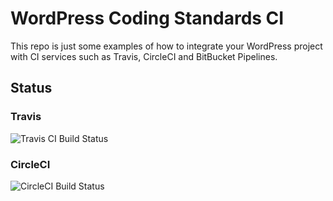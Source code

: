 # WordPress Coding Standards CI

This repo is just some examples of how to integrate your WordPress project with CI services such as Travis, CircleCI and BitBucket Pipelines.

## Status

### Travis

![Travis CI Build Status](https://travis-ci.org/cameronjonesweb/ci-testing.svg?branch=master)

### CircleCI

![CircleCI Build Status](https://circleci.com/gh/cameronjonesweb/ci-testing.svg?style=svg)